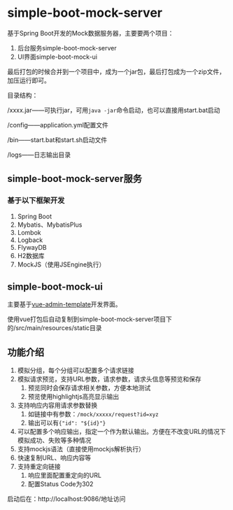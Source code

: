 # simple-boot-mock-server

基于Spring Boot开发的Mock数据服务器，主要要两个项目：
1. 后台服务simple-boot-mock-server
2. UI界面simple-boot-mock-ui

最后打包的时候合并到一个项目中，成为一个jar包，最后打包成为一个zip文件，加压运行即可。

目录结构：

/xxxx.jar——可执行jar，可用`java -jar`命令启动，也可以直接用start.bat启动

/config——application.yml配置文件

/bin——start.bat和start.sh启动文件

/logs——日志输出目录

## simple-boot-mock-server服务

### 基于以下框架开发

1. Spring Boot
2. Mybatis、MybatisPlus
3. Lombok
4. Logback
5. FlywayDB
6. H2数据库
7. MockJS（使用JSEngine执行）

## simple-boot-mock-ui

主要基于[vue-admin-template](https://github.com/PanJiaChen/vue-admin-template)开发界面。

使用vue打包后自动复制到simple-boot-mock-server项目下的/src/main/resources/static目录

## 功能介绍

1. 模拟分组，每个分组可以配置多个请求链接
2. 模拟请求预览，支持URL参数，请求参数，请求头信息等预览和保存
   1. 预览同时会保存请求相关参数，方便本地测试
   2. 预览使用highlightjs高亮显示输出
3. 支持响应内容用请求参数替换
   1. 如链接中有参数：`/mock/xxxxx/request?id=xyz`
   2. 输出可以有`{"id": "${id}"}`
4. 可以配置多个响应输出，指定一个作为默认输出。方便在不改变URL的情况下模拟成功、失败等多种情况
5. 支持mockjs语法（直接使用mockjs解析执行）
6. 快速复制URL、响应内容等
7. 支持重定向链接
   1. 响应里面配置重定向的URL
   2. 配置Status Code为302

启动后在：http://localhost:9086/地址访问